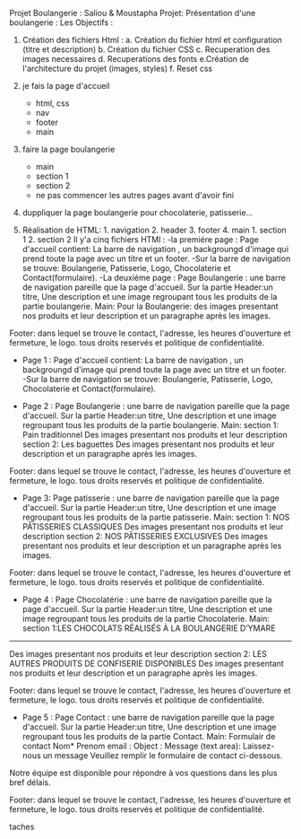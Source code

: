 Projet Boulangerie : Saliou & Moustapha
Projet: Présentation d'une boulangerie : 
Les Objectifs : 

1. Création des fichiers Html :
    a. Création du fichier html et configuration (titre et description)
    b. Création du fichier CSS
    c. Recuperation des images necessaires 
    d. Recuperations des fonts
    e.Création de l'architecture du projet (images, styles)
    f. Reset css
2. je fais la page d'accueil
    - html, css 
    - nav
    - footer
    - main
3. faire la page boulangerie
    - main
    - section 1
    - section 2
    - ne pas commencer les autres pages avant d'avoir fini
4. duppliquer la page boulangerie pour chocolaterie, patisserie...







2. Réalisation de HTML:
        1. navigation
        2. header
        3. footer
        4. main
            1. section 1
            2. section 2
Il y'a cinq fichiers HTMl : 
-la premiére page :
 Page d'accueil contient: La barre de navigation , un backgroungd d'image qui prend toute la page avec un titre et un footer. 
-Sur la barre de navigation se trouve: Boulangerie, Patisserie, Logo, Chocolaterie et Contact(formulaire).
-La deuxiéme page :
 Page Boulangerie : une barre de navigation pareille que la page d'accueil.
Sur la partie Header:un titre, Une description et une image regroupant tous les produits de la partie boulangerie.
Main:
Pour la Boulangerie: des images presentant nos produits et leur description 
et un paragraphe après les images.

Footer: dans lequel se trouve le contact, l'adresse, les heures d'ouverture et fermeture, le logo.
tous droits reservés et politique de confidentialité.
- Page 1 :
 Page d'accueil contient: La barre de navigation , un backgroungd d'image qui prend toute la page avec un titre et un footer. 
-Sur la barre de navigation se trouve: Boulangerie, Patisserie, Logo, Chocolaterie et Contact(formulaire).

- Page 2 :
 Page Boulangerie : une barre de navigation pareille que la page d'accueil.
Sur la partie Header:un titre, Une description et une image regroupant tous les produits de la partie boulangerie.
Main:
section 1: Pain traditionnel
 Des images presentant nos produits et leur description 
section 2: Les baguettes
 Des images presentant nos produits et leur description 
et un paragraphe après les images.

Footer: dans lequel se trouve le contact, l'adresse, les heures d'ouverture et fermeture, le logo.
tous droits reservés et politique de confidentialité.

- Page 3:
 Page patisserie : une barre de navigation pareille que la page d'accueil.
Sur la partie Header:un titre, Une description et une image regroupant tous les produits de la partie patisserie.
Main:
section 1: NOS PÂTISSERIES CLASSIQUES
 Des images presentant nos produits et leur description 
section 2: NOS PÂTISSERIES EXCLUSIVES
 Des images presentant nos produits et leur description 
et un paragraphe après les images.

Footer: dans lequel se trouve le contact, l'adresse, les heures d'ouverture et fermeture, le logo.
tous droits reservés et politique de confidentialité.


- Page 4 :
 Page Chocolatérie : une barre de navigation pareille que la page d'accueil.
Sur la partie Header:un titre, Une description et une image regroupant tous les produits de la partie Chocolaterie.
Main:
section 1:LES CHOCOLATS RÉALISÉS À LA BOULANGERIE D’YMARE
<hr>
 Des images presentant nos produits et leur description 
section 2: LES AUTRES PRODUITS DE CONFISERIE DISPONIBLES
 Des images presentant nos produits et leur description 
et un paragraphe après les images.

Footer: dans lequel se trouve le contact, l'adresse, les heures d'ouverture et fermeture, le logo.
tous droits reservés et politique de confidentialité.


- Page 5 :
 Page Contact : une barre de navigation pareille que la page d'accueil.
Sur la partie Header:un titre, Une description et une image regroupant tous les produits de la partie Contact.
Main:
Formulair de contact
Nom*
Prenom
email :
Object :
Message (text area):
Laissez-nous un message
Veuillez remplir le formulaire de contact ci-dessous.

Notre équipe est disponible pour répondre à vos questions dans les plus bref délais.

Footer: dans lequel se trouve le contact, l'adresse, les heures d'ouverture et fermeture, le logo.
tous droits reservés et politique de confidentialité.




taches